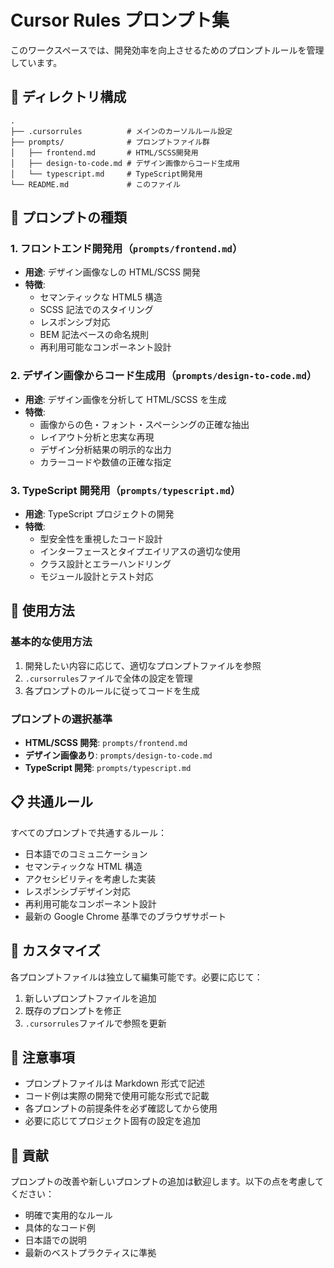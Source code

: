 # Cursor Rules プロンプト集

このワークスペースでは、開発効率を向上させるためのプロンプトルールを管理しています。

## 📁 ディレクトリ構成

```
.
├── .cursorrules          # メインのカーソルルール設定
├── prompts/              # プロンプトファイル群
│   ├── frontend.md       # HTML/SCSS開発用
│   ├── design-to-code.md # デザイン画像からコード生成用
│   └── typescript.md     # TypeScript開発用
└── README.md             # このファイル
```

## 🎯 プロンプトの種類

### 1. フロントエンド開発用（`prompts/frontend.md`）

- **用途**: デザイン画像なしの HTML/SCSS 開発
- **特徴**:
  - セマンティックな HTML5 構造
  - SCSS 記法でのスタイリング
  - レスポンシブ対応
  - BEM 記法ベースの命名規則
  - 再利用可能なコンポーネント設計

### 2. デザイン画像からコード生成用（`prompts/design-to-code.md`）

- **用途**: デザイン画像を分析して HTML/SCSS を生成
- **特徴**:
  - 画像からの色・フォント・スペーシングの正確な抽出
  - レイアウト分析と忠実な再現
  - デザイン分析結果の明示的な出力
  - カラーコードや数値の正確な指定

### 3. TypeScript 開発用（`prompts/typescript.md`）

- **用途**: TypeScript プロジェクトの開発
- **特徴**:
  - 型安全性を重視したコード設計
  - インターフェースとタイプエイリアスの適切な使用
  - クラス設計とエラーハンドリング
  - モジュール設計とテスト対応

## 🚀 使用方法

### 基本的な使用方法

1. 開発したい内容に応じて、適切なプロンプトファイルを参照
2. `.cursorrules`ファイルで全体の設定を管理
3. 各プロンプトのルールに従ってコードを生成

### プロンプトの選択基準

- **HTML/SCSS 開発**: `prompts/frontend.md`
- **デザイン画像あり**: `prompts/design-to-code.md`
- **TypeScript 開発**: `prompts/typescript.md`

## 📋 共通ルール

すべてのプロンプトで共通するルール：

- 日本語でのコミュニケーション
- セマンティックな HTML 構造
- アクセシビリティを考慮した実装
- レスポンシブデザイン対応
- 再利用可能なコンポーネント設計
- 最新の Google Chrome 基準でのブラウザサポート

## 🔧 カスタマイズ

各プロンプトファイルは独立して編集可能です。必要に応じて：

1. 新しいプロンプトファイルを追加
2. 既存のプロンプトを修正
3. `.cursorrules`ファイルで参照を更新

## 📝 注意事項

- プロンプトファイルは Markdown 形式で記述
- コード例は実際の開発で使用可能な形式で記載
- 各プロンプトの前提条件を必ず確認してから使用
- 必要に応じてプロジェクト固有の設定を追加

## 🤝 貢献

プロンプトの改善や新しいプロンプトの追加は歓迎します。以下の点を考慮してください：

- 明確で実用的なルール
- 具体的なコード例
- 日本語での説明
- 最新のベストプラクティスに準拠
